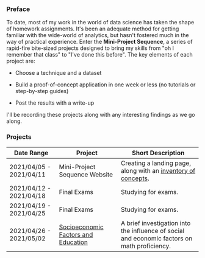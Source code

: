 ### Preface 

To date, most of my work in the world of data science has taken the shape of homework assignments. It's been an adequate method for getting familiar with the wide-world of analytics, but hasn't fostered much in the way of practical experience. Enter the **Mini-Project Sequence**, a series of rapid-fire bite-sized projects designed to bring my skills from "oh I remember that class" to "I've done this before". The key elements of each project are:

* Choose a technique and a dataset 

* Build a proof-of-concept application in one week or less (no tutorials or step-by-step guides)

* Post the results with a write-up

I'll be recording these projects along with any interesting findings as we go along. 


### Projects 

| Date Range              | Project                             | Short Description                                                                            |
| ----------------------- | ----------------------------------- | -------------------------------------------------------------------------------------------- |
| 2021/04/05 - 2021/04/11 | Mini-Project Sequence Website       | Creating a landing page, along with an [inventory of concepts](data_science_primer.md).      |
| 2021/04/12 - 2021/04/18 | Final Exams                         | Studying for exams.                                                                          |
| 2021/04/19 - 2021/04/25 | Final Exams                         | Studying for exams.                                                                          |
| 2021/04/26 - 2021/05/02 | [Socioeconomic Factors and Education](ses_edu/ses_edu_code.Rmd) | A brief investigation into the influence of social and economic factors on math proficiency. |

